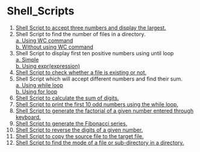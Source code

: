 # Shell_Scripts
1. [Shell Script to accept three numbers and display the largest.](https://github.com/SauravGanguly/shell_scripts/blob/master/script_1.sh)
2. Shell Script to find the number of files in a directory. 
  <br> [a. Using WC command](https://github.com/SauravGanguly/shell_scripts/blob/master/script_2a.sh)
  <br> [b. Without using WC command](https://github.com/SauravGanguly/shell_scripts/blob/master/script_2b.sh)
3. Shell Script to display first ten positive numbers using until loop
  <br> [a. Simple](https://github.com/SauravGanguly/shell_scripts/blob/master/script_3a.sh)
  <br> [b. Using expr(expression)](https://github.com/SauravGanguly/shell_scripts/blob/master/script_3b.sh)
4. [Shell Script to check whether a file is existing or not.](https://github.com/SauravGanguly/shell_scripts/blob/master/script_4.sh)
5. Shell Script which will accept different numbers and find their sum.
  <br> [a. Using while loop](https://github.com/SauravGanguly/shell_scripts/blob/master/script_5a.sh)
  <br> [b. Using for loop](https://github.com/SauravGanguly/shell_scripts/blob/master/script_5b.sh)
6. [Shell Script to calculate the sum of digits.](https://github.com/SauravGanguly/shell_scripts/blob/master/script_6.sh)
7. [Shell Script to print the first 10 odd numbers using the while loop.](https://github.com/SauravGanguly/shell_scripts/blob/master/script_7.sh)
8. [Shell Script to generate the factorial of a given number entered through keyboard.](https://github.com/SauravGanguly/shell_scripts/blob/master/script_8.sh)
9. [Shell Script to generate the Fibonacci series.](https://github.com/SauravGanguly/shell_scripts/blob/master/script_9.sh)
10. [Shell Script to reverse the digits of a given number.](https://github.com/SauravGanguly/shell_scripts/blob/master/script_10.sh)
11. [Shell Script to copy the source file to the target file.](https://github.com/SauravGanguly/shell_scripts/blob/master/script_11.sh)
12. [Shell Script to find the mode of a file or sub-directory in a directory.](https://github.com/SauravGanguly/shell_scripts/blob/master/script_12.sh)
